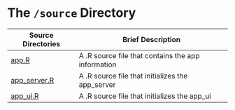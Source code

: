 # The `/source` Directory

|Source Directories | Brief Description|
|---------------| -----------------|
|[app.R](https://github.com/info201b-au2022/a5-apeled/blob/44d7a10ef1a5aa239cf19561f7113a9e03eadf3c/source/app.R) | A .R source file that contains the app information
|[app_server.R](https://github.com/info201b-au2022/a5-apeled/blob/44d7a10ef1a5aa239cf19561f7113a9e03eadf3c/source/app_server.R) | A .R source file that initializes the app_server
|[app_ui.R](https://github.com/info201b-au2022/a5-apeled/blob/44d7a10ef1a5aa239cf19561f7113a9e03eadf3c/source/app_ui.R) | A .R source file that initializes the app_ui


